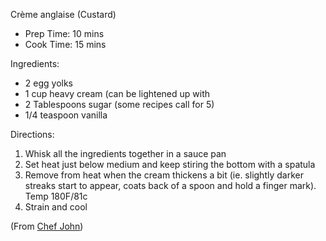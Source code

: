 Crème anglaise (Custard)

* Prep Time: 10 mins
* Cook Time: 15 mins

Ingredients:

* 2 egg yolks
* 1 cup heavy cream (can be lightened up with 
* 2 Tablespoons sugar (some recipes call for 5)
* 1/4 teaspoon vanilla

Directions:

1. Whisk all the ingredients together in a sauce pan
2. Set heat just below medium and keep stiring the bottom with a spatula
3. Remove from heat when the cream thickens a bit (ie. slightly darker streaks start to appear, coats back of a spoon and hold a finger mark). Temp 180F/81c
4. Strain and cool

(From [Chef John](https://youtu.be/hVnomF2plSA))
